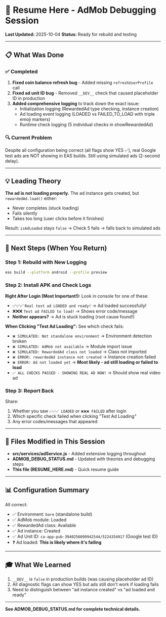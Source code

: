 # 🎯 Resume Here - AdMob Debugging Session

**Last Updated:** 2025-10-04
**Status:** Ready for rebuild and testing

---

## 📋 What Was Done

### ✅ Completed
1. **Fixed coin balance refresh bug** - Added missing `refreshUserProfile` call
2. **Fixed ad unit ID bug** - Removed `__DEV__` check that caused placeholder ID in production
3. **Added comprehensive logging** to track down the exact issue:
   - Initialization logging (RewardedAd type checking, instance creation)
   - Ad loading event logging (LOADED vs FAILED_TO_LOAD with triple emoji markers)
   - Runtime check logging (5 individual checks in showRewardedAd)

### 🔍 Current Problem
Despite all configuration being correct (all flags show YES ✅), real Google test ads are NOT showing in EAS builds. Still using simulated ads (2-second delay).

---

## 💡 Leading Theory

**The ad is not loading properly.** The ad instance gets created, but `rewardedAd.load()` either:
- Never completes (stuck loading)
- Fails silently
- Takes too long (user clicks before it finishes)

Result: `isAdLoaded` stays `false` → Check 5 fails → falls back to simulated ads

---

## 🚀 Next Steps (When You Return)

### Step 1: Rebuild with New Logging
```bash
eas build --platform android --profile preview
```

### Step 2: Install APK and Check Logs

**Right After Login (Most Important!):**
Look in console for one of these:
- ✅✅✅ `Real test ad LOADED and ready!` → Ad loaded successfully!
- ❌❌❌ `Test ad FAILED to load!` → Shows error code/message
- **Neither appears?** → Ad is stuck loading (root cause found!)

**When Clicking "Test Ad Loading":**
See which check fails:
- `❌ SIMULATED: Not standalone environment` → Environment detection broken
- `❌ SIMULATED: AdMob not available` → Module import issue
- `❌ SIMULATED: RewardedAd class not loaded` → Class not imported
- `❌ ERROR: rewardedAd instance not created` → Instance creation failed
- `❌ ERROR: Ad not loaded yet` → **Most likely - ad still loading or failed to load**
- `✅ ALL CHECKS PASSED - SHOWING REAL AD NOW!` → Should show real video ad

### Step 3: Report Back

Share:
1. Whether you saw `✅✅✅ LOADED` or `❌❌❌ FAILED` after login
2. Which specific check failed when clicking "Test Ad Loading"
3. Any error codes/messages that appeared

---

## 📁 Files Modified in This Session

- **src/services/adService.js** - Added extensive logging throughout
- **ADMOB_DEBUG_STATUS.md** - Updated with theories and debugging steps
- **This file (RESUME_HERE.md)** - Quick resume guide

---

## 📊 Configuration Summary

All correct:
- ✅ Environment: `bare` (standalone build)
- ✅ AdMob module: Loaded
- ✅ RewardedAd class: Available
- ✅ Ad instance: Created
- ✅ Ad Unit ID: `ca-app-pub-3940256099942544/5224354917` (Google test ID)
- ❓ Ad loaded: **This is likely where it's failing**

---

## 🎓 What We Learned

1. `__DEV__` is `false` in production builds (was causing placeholder ad ID)
2. All diagnostic flags can show YES but ads still don't work if loading fails
3. Need to distinguish between "ad instance created" vs "ad loaded and ready"

---

**See ADMOB_DEBUG_STATUS.md for complete technical details.**
